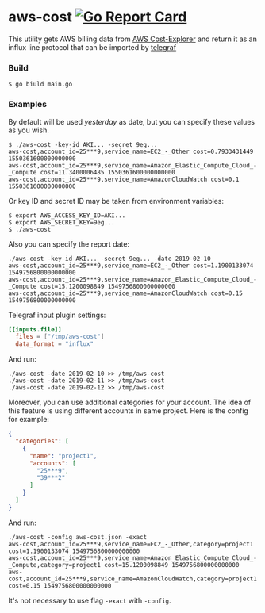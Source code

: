 aws-cost [![Go Report Card](https://goreportcard.com/badge/github.com/jetbrains-infra/aws-cost)](https://goreportcard.com/report/github.com/jetbrains-infra/aws-cost)
=====

This utility gets AWS billing data from [AWS Cost-Explorer](https://aws.amazon.com/aws-cost-management/aws-cost-explorer/) and return it as an influx line protocol that can be imported by [telegraf](https://github.com/influxdata/telegraf)

### Build
```
$ go biuld main.go
```

### Examples
By default will be used *yesterday* as date, but you can specify these values as you wish.

```
$ ./aws-cost -key-id AKI... -secret 9eg...
aws-cost,account_id=25***9,service_name=EC2_-_Other cost=0.7933431449 1550361600000000000
aws-cost,account_id=25***9,service_name=Amazon_Elastic_Compute_Cloud_-_Compute cost=11.3400006485 1550361600000000000
aws-cost,account_id=25***9,service_name=AmazonCloudWatch cost=0.1 1550361600000000000
```

Or key ID and secret ID may be taken from environment variables:
```
$ export AWS_ACCESS_KEY_ID=AKI...
$ export AWS_SECRET_KEY=9eg...
$ ./aws-cost
```

Also you can specify the report date:
```
./aws-cost -key-id AKI... -secret 9eg... -date 2019-02-10
aws-cost,account_id=25***9,service_name=EC2_-_Other cost=1.1900133074 1549756800000000000
aws-cost,account_id=25***9,service_name=Amazon_Elastic_Compute_Cloud_-_Compute cost=15.1200098849 1549756800000000000
aws-cost,account_id=25***9,service_name=AmazonCloudWatch cost=0.15 1549756800000000000
```

Telegraf input plugin settings:
```toml
[[inputs.file]]
  files = ["/tmp/aws-cost"]
  data_format = "influx"
```
And run:
```
./aws-cost -date 2019-02-10 >> /tmp/aws-cost
./aws-cost -date 2019-02-11 >> /tmp/aws-cost
./aws-cost -date 2019-02-12 >> /tmp/aws-cost
```

Moreover, you can use additional categories for your account. The idea of this feature is using different accounts in same project. Here is the config for example:
```json
{
  "categories": [
    {
      "name": "project1",
      "accounts": [
        "25***9",
        "39***2"
      ]
    }
  ]
}
```
And run:
```
./aws-cost -config aws-cost.json -exact
aws-cost,account_id=25***9,service_name=EC2_-_Other,category=project1 cost=1.1900133074 1549756800000000000
aws-cost,account_id=25***9,service_name=Amazon_Elastic_Compute_Cloud_-_Compute,category=project1 cost=15.1200098849 1549756800000000000
aws-cost,account_id=25***9,service_name=AmazonCloudWatch,category=project1 cost=0.15 1549756800000000000
```
It's not necessary to use flag `-exact` with `-config`.
